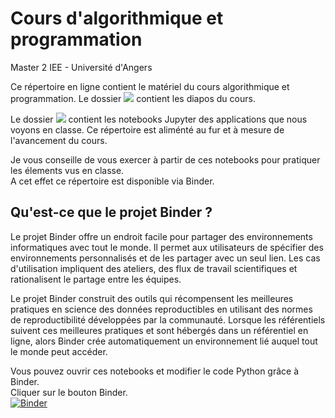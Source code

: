 # Cours d'algorithmique et programmation 

Master 2 IEE - Université d'Angers

Ce répertoire en ligne contient le matériel du cours algorithmique et programmation. 
Le dossier ![](/PDF) contient les diapos du cours.    

Le dossier ![](/notebooks) contient les notebooks Jupyter des applications que nous voyons en classe. 
Ce répertoire est aliménté au fur et à mesure de l'avancement du cours.  

Je vous conseille de vous exercer à partir de ces notebooks pour pratiquer les élements vus en classe.  
A cet effet ce répertoire est disponible via Binder.  

## Qu'est-ce que le projet Binder ?
Le projet Binder offre un endroit facile pour partager des environnements informatiques avec tout le monde. Il permet aux utilisateurs de spécifier des environnements personnalisés et de les partager avec un seul lien. Les cas d'utilisation impliquent des ateliers, des flux de travail scientifiques et rationalisent le partage entre les équipes.

Le projet Binder construit des outils qui récompensent les meilleures pratiques en science des données reproductibles en utilisant des normes de reproductibilité développées par la communauté. Lorsque les référentiels suivent ces meilleures pratiques et sont hébergés dans un référentiel en ligne, alors Binder crée automatiquement un environnement lié auquel tout le monde peut accéder. 

Vous pouvez ouvrir ces notebooks et modifier le code Python grâce à Binder.   
Cliquer sur le bouton Binder.  
[![Binder](https://mybinder.org/badge_logo.svg)](https://mybinder.org/v2/gh/agailloty/algo/notebooks/HEAD)